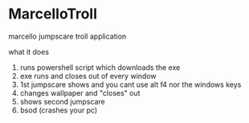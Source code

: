 # MarcelloTroll
marcello jumpscare troll application

what it does
1. runs powershell script which downloads the exe
2. exe runs and closes out of every window
3. 1st jumpscare shows and you cant use alt f4 nor the windows keys
4. changes wallpaper and "closes" out
5. shows second jumpscare
6. bsod (crashes your pc)
